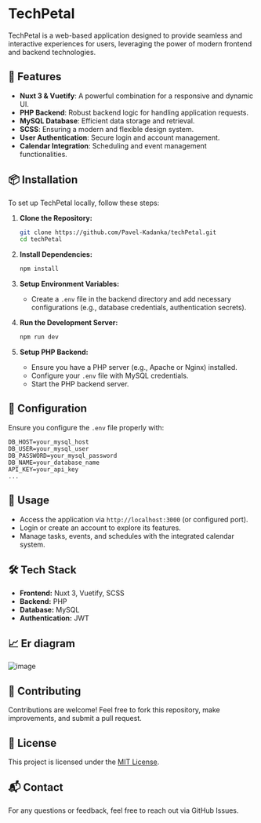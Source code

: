 # TechPetal

TechPetal is a web-based application designed to provide seamless and interactive experiences for users, leveraging the power of modern frontend and backend technologies.

## 🚀 Features
- **Nuxt 3 & Vuetify**: A powerful combination for a responsive and dynamic UI.
- **PHP Backend**: Robust backend logic for handling application requests.
- **MySQL Database**: Efficient data storage and retrieval.
- **SCSS**: Ensuring a modern and flexible design system.
- **User Authentication**: Secure login and account management.
- **Calendar Integration**: Scheduling and event management functionalities.

## 📦 Installation

To set up TechPetal locally, follow these steps:

1. **Clone the Repository:**
   ```sh
   git clone https://github.com/Pavel-Kadanka/techPetal.git
   cd techPetal
   ```

2. **Install Dependencies:**
   ```sh
   npm install
   ```

3. **Setup Environment Variables:**
   - Create a `.env` file in the backend directory and add necessary configurations (e.g., database credentials, authentication secrets).

4. **Run the Development Server:**
   ```sh
   npm run dev
   ```

5. **Setup PHP Backend:**
   - Ensure you have a PHP server (e.g., Apache or Nginx) installed.
   - Configure your `.env` file with MySQL credentials.
   - Start the PHP backend server.

## 🔧 Configuration
Ensure you configure the `.env` file properly with:
```env
DB_HOST=your_mysql_host
DB_USER=your_mysql_user
DB_PASSWORD=your_mysql_password
DB_NAME=your_database_name
API_KEY=your_api_key
...
```

## 📌 Usage
- Access the application via `http://localhost:3000` (or configured port).
- Login or create an account to explore its features.
- Manage tasks, events, and schedules with the integrated calendar system.

## 🛠 Tech Stack
- **Frontend:** Nuxt 3, Vuetify, SCSS
- **Backend:** PHP
- **Database:** MySQL
- **Authentication:** JWT

## 📈 Er diagram
![image](https://github.com/user-attachments/assets/cea8a648-02e5-44ee-b422-c4ca88dd3d85)


## 🤝 Contributing
Contributions are welcome! Feel free to fork this repository, make improvements, and submit a pull request.

## 📜 License
This project is licensed under the [MIT License](LICENSE).

## 📬 Contact
For any questions or feedback, feel free to reach out via GitHub Issues.
